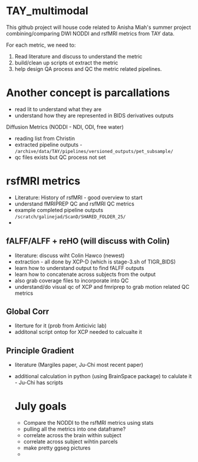 # TAY_multimodal

This github project will house code related to Anisha Miah's summer project combining/comparing DWI NODDI and rsfMRI metrics from TAY data.

For each metric, we need to:

1. Read literature and discuss to understand the metric
2. build/clean up scripts ot extract the metric
3. help design QA process and QC the metric related pipelines.

# Another concept is parcallations

 - read lit to understand what they are
 - understand how they are represented in BIDS derivatives outputs

Diffusion Metrics (NODDI - NDI, ODI, free water)
- reading list from Christin
- extracted pipeline outputs - `/archive/data/TAY/pipelines/versioned_outputs/pet_subsample/`
- qc files exists but QC process not set

# rsfMRI metrics

- Literature: History of rsfMRI - good overview to start 
- understand fMRIPREP QC and rsfMRI QC metrics
 - example completed pipeline outputs `/scratch/galinejad/ScanD/SHARED_FOLDER_25/`
 - 
## fALFF/ALFF + reHO (will discuss with Colin)

 - literature: discuss wiht Colin Hawco (newest)
 - extraction - all done by XCP-D (which is stage-3.sh of TIGR_BIDS)
 -   learn how to understand output to find fALFF outputs
 -   learn how to concatenate across subjects from the output
 -   also grab coverage files to incorporate into QC
 -   understand/do visual qc of XCP and fmriprep to grab motion related QC metrics

## Global Corr
 - literture for it (prob from Anticivic lab)
 - additonal script ontop for XCP needed to calcualte it

## Principle Gradient
 - literature (Margiles paper, Ju-Chi most recent paper)
 - additional calculation in python (using BrainSpace package) to calulate it - Ju-Chi has scripts

   # July goals

    - Compare the NODDI to the rsfMRI metrics using stats
    - pulling all the metrics into one dataframe?
    - correlate across the brain within subject
    - correlate across subject wihtin parcels
    - make pretty ggseg pictures
    - 
